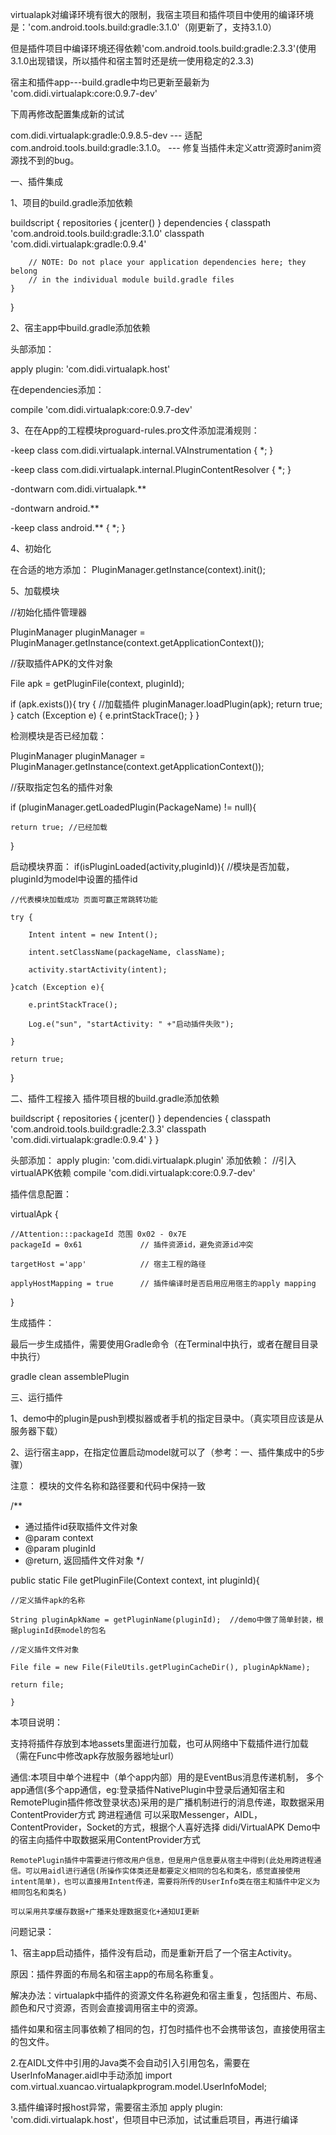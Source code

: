
virtualapk对编译环境有很大的限制，我宿主项目和插件项目中使用的编译环境是：'com.android.tools.build:gradle:3.1.0'（刚更新了，支持3.1.0）

但是插件项目中编译环境还得依赖'com.android.tools.build:gradle:2.3.3'(使用3.1.0出现错误，所以插件和宿主暂时还是统一使用稳定的2.3.3)

宿主和插件app---build.gradle中均已更新至最新为 'com.didi.virtualapk:core:0.9.7-dev'

下周再修改配置集成新的试试

com.didi.virtualapk:gradle:0.9.8.5-dev  --- 适配com.android.tools.build:gradle:3.1.0。 --- 修复当插件未定义attr资源时anim资源找不到的bug。

一、插件集成

1、项目的build.gradle添加依赖

buildscript {
    repositories {
        jcenter()
    }
    dependencies {
        classpath 'com.android.tools.build:gradle:3.1.0'
        classpath 'com.didi.virtualapk:gradle:0.9.4'

        // NOTE: Do not place your application dependencies here; they belong
        // in the individual module build.gradle files
    }
}

2、宿主app中build.gradle添加依赖

头部添加：

apply plugin: 'com.didi.virtualapk.host'

在dependencies添加：

compile 'com.didi.virtualapk:core:0.9.7-dev'


3、在在App的工程模块proguard-rules.pro文件添加混淆规则：

-keep class com.didi.virtualapk.internal.VAInstrumentation { *; }

-keep class com.didi.virtualapk.internal.PluginContentResolver { *; }

-dontwarn com.didi.virtualapk.**

-dontwarn android.**

-keep class android.** { *; }


4、初始化

在合适的地方添加：
PluginManager.getInstance(context).init();


5、加载模块

//初始化插件管理器

PluginManager pluginManager = PluginManager.getInstance(context.getApplicationContext());

//获取插件APK的文件对象

File apk = getPluginFile(context, pluginId);

if (apk.exists()){
    try {
        //加载插件
        pluginManager.loadPlugin(apk);
        return true;
    } catch (Exception e) {
        e.printStackTrace();
    }
}

检测模块是否已经加载：

PluginManager pluginManager = PluginManager.getInstance(context.getApplicationContext());

//获取指定包名的插件对象

if (pluginManager.getLoadedPlugin(PackageName) != null){

    return true; //已经加载

}

启动模块界面：
if(isPluginLoaded(activity,pluginId)){ //模块是否加载，pluginId为model中设置的插件id

    //代表模块加载成功 页面可赢正常跳转功能

    try {

        Intent intent = new Intent();

        intent.setClassName(packageName, className);

        activity.startActivity(intent);

    }catch (Exception e){

        e.printStackTrace();

        Log.e("sun", "startActivity: " +"启动插件失败");

    }

    return true;

}


二、插件工程接入
插件项目根的build.gradle添加依赖

buildscript {
    repositories {
        jcenter()
    }
    dependencies {
        classpath 'com.android.tools.build:gradle:2.3.3'
        classpath 'com.didi.virtualapk:gradle:0.9.4'
    }
}

头部添加：
apply plugin: 'com.didi.virtualapk.plugin'
添加依赖：
//引入virtualAPK依赖
compile 'com.didi.virtualapk:core:0.9.7-dev'

插件信息配置：

virtualApk {

    //Attention:::packageId 范围 0x02 - 0x7E
    packageId = 0x61             // 插件资源id，避免资源id冲突

    targetHost ='app'            // 宿主工程的路径

    applyHostMapping = true      // 插件编译时是否启用应用宿主的apply mapping

}

生成插件：

最后一步生成插件，需要使用Gradle命令（在Terminal中执行，或者在醒目目录中执行）

gradle clean assemblePlugin



三、运行插件

1、demo中的plugin是push到模拟器或者手机的指定目录中。（真实项目应该是从服务器下载）

2、运行宿主app，在指定位置启动model就可以了（参考：一、插件集成中的5步骤）

注意：
模块的文件名称和路径要和代码中保持一致

/**
 * 通过插件id获取插件文件对象
 * @param context
 * @param pluginId
 * @return, 返回插件文件对象
 */

public static File getPluginFile(Context context, int pluginId){

    //定义插件apk的名称

    String pluginApkName = getPluginName(pluginId);  //demo中做了简单封装，根据pluginId获model的包名

    //定义插件文件对象

    File file = new File(FileUtils.getPluginCacheDir(), pluginApkName);

    return file;

    }

本项目说明：

支持将插件存放到本地assets里面进行加载，也可从网络中下载插件进行加载（需在Func中修改apk存放服务器地址url）

通信:本项目中单个进程中（单个app内部）用的是EventBus消息传递机制，
     多个app通信(多个app通信，eg:登录插件NativePlugin中登录后通知宿主和RemotePlugin插件修改登录状态)采用的是广播机制进行的消息传递，取数据采用ContentProvider方式
     跨进程通信 可以采取Messenger，AIDL，ContentProvider，Socket的方式，根据个人喜好选择
     didi/VirtualAPK Demo中的宿主向插件中取数据采用ContentProvider方式

    RemotePlugin插件中需要进行修改用户信息，但是用户信息要从宿主中得到(此处用跨进程通信。可以用aidl进行通信(所操作实体类还是都要定义相同的包名和类名，感觉直接使用intent简单)，也可以直接用Intent传递，需要将所传的UserInfo类在宿主和插件中定义为相同包名和类名)

    可以采用共享缓存数据+广播来处理数据变化+通知UI更新



问题记录：


1、宿主app启动插件，插件没有启动，而是重新开启了一个宿主Activity。

原因：插件界面的布局名和宿主app的布局名称重复。

解决办法：virtualapk中插件的资源文件名称避免和宿主重复，包括图片、布局、颜色和尺寸资源，否则会直接调用宿主中的资源。

插件如果和宿主同事依赖了相同的包，打包时插件也不会携带该包，直接使用宿主的包文件。

2.在AIDL文件中引用的Java类不会自动引入引用包名，需要在UserInfoManager.aidl中手动添加
import com.virtual.xuancao.virtualapkprogram.model.UserInfoModel;

3.插件编译时报host异常，需要宿主添加 apply plugin: 'com.didi.virtualapk.host'，但项目中已添加，试试重启项目，再进行编译




